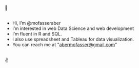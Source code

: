 👋
<br>
<br>
- Hi, I’m @mofasseraber
- I’m interested in web Data Science and web development
- I’m fluent in R and SQL.
- I also use spreadsheet and Tableau for data visualization.
- You can reach me at "abermofasser@gmail.com"
<br>
✌
<!---
mofasseraber/mofasseraber is a ✨ special ✨ repository because its `README.md` (this file) appears on your GitHub profile.
You can click the Preview link to take a look at your changes.
--->
